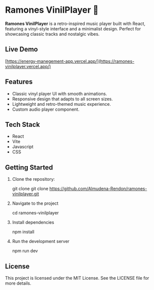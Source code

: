 # Ramones VinilPlayer 🎸  

**Ramones VinilPlayer** is a retro-inspired music player built with React, featuring a vinyl-style interface and a minimalist design. Perfect for showcasing classic tracks and nostalgic vibes.

## Live Demo

[https://energy-manegement-app.vercel.app/](https://ramones-vinilplayer.vercel.app/)

## Features

- Classic vinyl player UI with smooth animations.  
- Responsive design that adapts to all screen sizes.  
- Lightweight and retro-themed music experience.  
- Custom audio player component.

## Tech Stack

- React
- Vite
- Javascript
- CSS

## Getting Started

1. Clone the repository:

   git clone git clone https://github.com/Almudena-Rendon/ramones-vinilplayer.git

2. Navigate to the project

   cd ramones-vinilplayer
   
3. Install dependencies

   npm install
   
4. Run the development server

   npm run dev

## License
This project is licensed under the MIT License. See the LICENSE file for more details.
